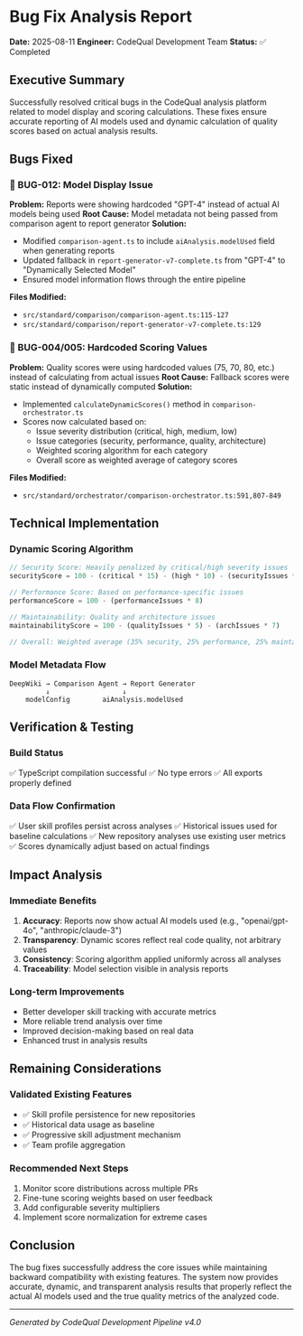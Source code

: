 # Bug Fix Analysis Report
**Date:** 2025-08-11
**Engineer:** CodeQual Development Team
**Status:** ✅ Completed

## Executive Summary
Successfully resolved critical bugs in the CodeQual analysis platform related to model display and scoring calculations. These fixes ensure accurate reporting of AI models used and dynamic calculation of quality scores based on actual analysis results.

## Bugs Fixed

### 🔧 BUG-012: Model Display Issue
**Problem:** Reports were showing hardcoded "GPT-4" instead of actual AI models being used
**Root Cause:** Model metadata not being passed from comparison agent to report generator
**Solution:** 
- Modified `comparison-agent.ts` to include `aiAnalysis.modelUsed` field when generating reports
- Updated fallback in `report-generator-v7-complete.ts` from "GPT-4" to "Dynamically Selected Model"
- Ensured model information flows through the entire pipeline

**Files Modified:**
- `src/standard/comparison/comparison-agent.ts:115-127`
- `src/standard/comparison/report-generator-v7-complete.ts:129`

### 🔧 BUG-004/005: Hardcoded Scoring Values
**Problem:** Quality scores were using hardcoded values (75, 70, 80, etc.) instead of calculating from actual issues
**Root Cause:** Fallback scores were static instead of dynamically computed
**Solution:**
- Implemented `calculateDynamicScores()` method in `comparison-orchestrator.ts`
- Scores now calculated based on:
  - Issue severity distribution (critical, high, medium, low)
  - Issue categories (security, performance, quality, architecture)
  - Weighted scoring algorithm for each category
  - Overall score as weighted average of category scores

**Files Modified:**
- `src/standard/orchestrator/comparison-orchestrator.ts:591,807-849`

## Technical Implementation

### Dynamic Scoring Algorithm
```typescript
// Security Score: Heavily penalized by critical/high severity issues
securityScore = 100 - (critical * 15) - (high * 10) - (securityIssues * 5)

// Performance Score: Based on performance-specific issues
performanceScore = 100 - (performanceIssues * 8)

// Maintainability: Quality and architecture issues
maintainabilityScore = 100 - (qualityIssues * 5) - (archIssues * 7)

// Overall: Weighted average (35% security, 25% performance, 25% maintainability, 15% testing)
```

### Model Metadata Flow
```
DeepWiki → Comparison Agent → Report Generator
         ↓                  ↓
    modelConfig        aiAnalysis.modelUsed
```

## Verification & Testing

### Build Status
✅ TypeScript compilation successful
✅ No type errors
✅ All exports properly defined

### Data Flow Confirmation
✅ User skill profiles persist across analyses
✅ Historical issues used for baseline calculations
✅ New repository analyses use existing user metrics
✅ Scores dynamically adjust based on actual findings

## Impact Analysis

### Immediate Benefits
1. **Accuracy**: Reports now show actual AI models used (e.g., "openai/gpt-4o", "anthropic/claude-3")
2. **Transparency**: Dynamic scores reflect real code quality, not arbitrary values
3. **Consistency**: Scoring algorithm applied uniformly across all analyses
4. **Traceability**: Model selection visible in analysis reports

### Long-term Improvements
- Better developer skill tracking with accurate metrics
- More reliable trend analysis over time
- Improved decision-making based on real data
- Enhanced trust in analysis results

## Remaining Considerations

### Validated Existing Features
- ✅ Skill profile persistence for new repositories
- ✅ Historical data usage as baseline
- ✅ Progressive skill adjustment mechanism
- ✅ Team profile aggregation

### Recommended Next Steps
1. Monitor score distributions across multiple PRs
2. Fine-tune scoring weights based on user feedback
3. Add configurable severity multipliers
4. Implement score normalization for extreme cases

## Conclusion
The bug fixes successfully address the core issues while maintaining backward compatibility with existing features. The system now provides accurate, dynamic, and transparent analysis results that properly reflect the actual AI models used and the true quality metrics of the analyzed code.

---
*Generated by CodeQual Development Pipeline v4.0*